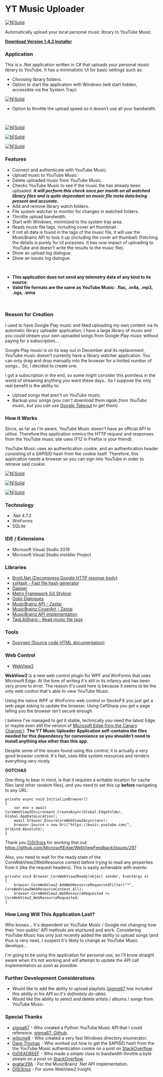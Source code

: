 # YT Music Uploader

[![N|Solid](https://portfolio.jb-net.co.uk/shared/yt_logo-64.png)](https://github.com/jamesbrindle/YTMusicUploader)
&nbsp;

Automatically upload your local personal music library to YouTube Music.
&nbsp;
&nbsp;

**[Download Version 1.4.3 Installer](https://github.com/jamesbrindle/YTMusicUploader/releases/tag/v1.4.3)**
&nbsp;
&nbsp;

### Application

This is a .Net application written in C# that uploads your personal music library to YouTube. It has a minimalistic UI for basic settings such as:

- Choosing library folders.
- Option to start the application with Windows (will start hidden, accessible via the System Tray):

[![N|Solid](https://portfolio.jb-net.co.uk/shared/ytmusicuploader-sc2.png)](https://github.com/jamesbrindle/YTMusicUploader)

- Option to throttle the upload speed so it doesn't use all your bandwidth.

&nbsp;

[![N|Solid](https://portfolio.jb-net.co.uk/shared/ytmusicuploader-sc1b.png)](https://github.com/jamesbrindle/YTMusicUploader)

[![N|Solid](https://portfolio.jb-net.co.uk/shared/ytmusicuploader-sc6b.png)](https://github.com/jamesbrindle/YTMusicUploader)

[![N|Solid](https://portfolio.jb-net.co.uk/shared/ytmusicuploader_ytmusicmanage.png)](https://github.com/jamesbrindle/YTMusicUploader)
&nbsp;
&nbsp;

### Features

- Connect and authenticate with YouTube Music.
- Upload music to YouTube Music.
- Delete uploaded music from YouTube Music.
- Checks YouTube Music to see if the music file has already been uploaded. ***It will perform this check once per month on all watched library files and is quite dependant on music file meta data being present and accurate.***
- Add and remove library watch folders.
- File system watcher to monitor for changes in watched folders.
- Throttle upload bandwidth.
- Start with Windows, minimized to the system tray area.
- Reads music file tags, including cover art thumbnail.
- If not all data is found in the tags of the music file, it will use the MusicBrainz API to look it up (including the cover art thumbail) (Fetching the details is purely for UI purposes. It has now impact of uploading to YouTube and doesn't write the results to the music file).
- Show an upload log dialogue.
- Show an issues log dialogue.

&nbsp;
- **This application does not send any telemetry data of any kind to its source.**
- **Valid file formats are the same as YouTube Music:  .flac, .m4a, .mp3, .oga, .wma**
&nbsp;

&nbsp;


### Reason for Creation

I used to have Google Play music and liked uploading my own content via its automatic library uploader application; I have a large library of music and you could stream your own uploaded songs from Google Play music without paying for a subscription...

Google Play music is on its way out in December and its replacement, YouTube music doesn't currently have a library watcher application. You can only drag and drop manually into the browser for a limited number of songs... So, I decided to create one.

I got a subscription in the end, so some might consider this pointless in the world of streaming anything you want these days.. So I suppose the only real benefit is the ability to:

- Upload songs that aren't on YouTube music.
- Backup your songs *(you can't download them again from YouTube music, but you can use [Google Takeout](https://takeout.google.com/settings/takeout?pli=1) to get them).*
&nbsp;
&nbsp;

### How it Works

Since, as far as I'm aware, YouTube Music doesn't have an official API to utilise. Therefore this application mimics the HTTP request and responses from the YouTube music site uses (F12 in Firefox is your friend).

YouTube Music uses an authentication cookie, and an authentication header consisting of a SAPISID hash from the cookie itself. Therefore, this application needs a browser so you can sign into YouTube in order to retrieve said cookie:
&nbsp;

[![N|Solid](https://portfolio.jb-net.co.uk/shared/ytmusicuploader-sc3.png)](https://github.com/jamesbrindle/YTMusicUploader)

[![N|Solid](https://portfolio.jb-net.co.uk/shared/ytmusicuploader-sc4.png)](https://github.com/jamesbrindle/YTMusicUploader)

[![N|Solid](https://portfolio.jb-net.co.uk/shared/ytmusicuploader-sc5.png)](https://github.com/jamesbrindle/YTMusicUploader)
&nbsp;

### Technology

- .Net 4.7.2
- WinForms
- SQLite
&nbsp;
&nbsp;

### IDE / Extensions

- Microsoft Visual Studio 2019
- Microsoft Visual Studio Installer Project
&nbsp;
&nbsp;

### Libraries

- [Brotli.Net (Decompress Google HTTP resonse body)](https://www.nuget.org/packages/Brotli.NET) 
- [xxHash - Fast file hash generator](https://www.nuget.org/packages/System.Data.HashFunction.xxHash/)
- [Dapper](https://github.com/StackExchange/Dapper) 
- [Metro Framework (UI Styling)](https://github.com/dennismagno/metroframework-modern-ui) 
- [Ookii Dialogues](http://www.ookii.org/software/dialogs)
- [MusicBrainz API - Zastai](https://github.com/Zastai/MetaBrainz.Common.Json)
- [MusicBrainz CoverArt - Zastai](https://github.com/Zastai/MetaBrainz.MusicBrainz.CoverArt)
- [MusicBrainz API implementation](https://github.com/avatar29A/MusicBrainz)
- [TagLibSharp - Read music file tags](https://www.nuget.org/packages/TagLibSharp/)
&nbsp;
&nbsp;

### Tools

- [Doxygen (Source code HTML documentation)](https://www.doxygen.nl/index.html)
&nbsp;
&nbsp;

### Web Control

- [WebView2](https://docs.microsoft.com/en-us/microsoft-edge/webview2/)
&nbsp;

**WebView2** is a new web control plugin for WPF and WinForms that uses Microsoft Edge. At the time of writing it's still in its infancy and has been very prone to error. The reason it's used here is because it seems to be the only web control that's able to view YouTube Music.

Using the native WPF or WinForms web control or GeckoFX you just get a web page asking to update the browser. Using CefSharp you get a page telling you the browser isn't secure enough.

I believe I've managed to get it stable, technically you need the latest Edge or maybe even still the version of [Microsoft Edge from the Canary Channel:](https://www.microsoftedgeinsider.com/en-us/download)). **The YT Music Uploader Application self-contains the files needed for this dependency for convenience so you shouldn't need to install anything else other than this app.**

Despite some of the issues found using this control, it is actually a very good browser control. It's fast, uses little system resources and renders everything very nicely.
&nbsp;
&nbsp;

**GOTCHAS**
&nbsp;

One thing to bear in mind, is that it requires a writable location for cache files (and other random files), and you need to set this up **before** navigating to any URL:
&nbsp;

```
private async void InitializeBrowser()
{
    var env = await CoreWebView2Environment.CreateAsync(Global.EdgeFolder, Global.AppDataLocation);
    await browser.EnsureCoreWebView2Async(env);
    browser.Source = new Uri("https://music.youtube.com/", UriKind.Absolute);
}
```

Thank you [DjSt3rios](https://github.com/DjSt3rios) for working that out: https://github.com/MicrosoftEdge/WebViewFeedback/issues/297

Also, you need to wait for the ready state of the CoreWebView2WebResource context before trying to read any properties from it (like the request headers). This is easily achievable with events:
&nbsp;

```
private void Browser_CoreWebView2Ready(object sender, EventArgs e)
{
    browser.CoreWebView2.AddWebResourceRequestedFilter("*", CoreWebView2WebResourceContext.All);
    browser.CoreWebView2.WebResourceRequested += CoreWebView2_WebResourceRequested;
}
```

### How Long Will This Application Last?

Who knows... It's dependent on YouTube Music / Google not changing how their 'non-public' API methods are stuctured and work. Considering YouTube Music has only just recently added the ability to upload songs (and thus is very new), I suspect it's likely to change as YouTube Music develops...

I'm going to be using this application for personal use, so I'll know straight aware when it's not working and will attempt to update the API call implementation as soon as possible.
&nbsp;
&nbsp;

### Further Development Considerations

- Would like to add the ability to upload playlists *([sigma67](https://ytmusicapi.readthedocs.io/en/latest/) has included this ability in his API so it's definately do-able).*
- Would like the ability to select and delete artists / albums / songs from YouTube Music.
&nbsp;
&nbsp;

### Special Thanks

- [sigma67](https://ytmusicapi.readthedocs.io/en/latest/) - Who created a Python YouTube Music API that I could reference. [sigma67: Github](https://github.com/sigma67/ytmusicapi).
- [wilsone8](https://www.codeproject.com/Articles/38959/A-Faster-Directory-Enumerator) - Who created a very fast Windows directory enumerator.
- [Dave Thomas](https://stackoverflow.com/users/984724/dave-thomas) - Who worked out how to get the SAPISID hash from the the YouTube Music authentication cookie on a post on [StackOverflow](https://stackoverflow.com/a/32065323/5726546).
- [0xDEADBEEF](https://stackoverflow.com/users/909365/0xdeadbeef) - Who made a simple class to bandwidth throttle a byte stream on a post on [StackOverflow](https://stackoverflow.com/questions/371032/bandwidth-throttling-in-c-sharp).
- [avatar29A](https://github.com/avatar29A/MusicBrainz) - For the MusicBrainz .Net API implementation.
- [DjSt3rios](https://github.com/DjSt3rios) - For some WebView2 insight.




